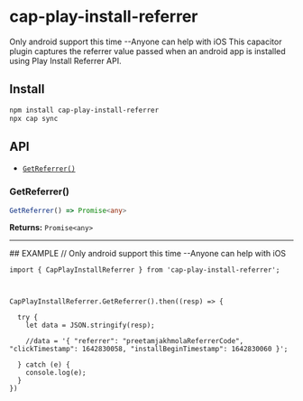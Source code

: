 # cap-play-install-referrer
 Only android support this time  --Anyone can help with iOS
This capacitor plugin captures the referrer value passed when an android app is installed using Play Install Referrer API.

## Install

```bash
npm install cap-play-install-referrer
npx cap sync
```

## API

<docgen-index>

* [`GetReferrer()`](#getreferrer)

</docgen-index>

<docgen-api>
<!--Update the source file JSDoc comments and rerun docgen to update the docs below-->

### GetReferrer()

```typescript
GetReferrer() => Promise<any>
```

**Returns:** <code>Promise&lt;any&gt;</code>

--------------------

</docgen-api>
 ## EXAMPLE
  // Only android support this time  --Anyone can help with iOS
  
    import { CapPlayInstallReferrer } from 'cap-play-install-referrer';
  
  
   
    CapPlayInstallReferrer.GetReferrer().then((resp) => {

      try {
        let data = JSON.stringify(resp);

        //data = '{ "referrer": "preetamjakhmolaReferrerCode", "clickTimestamp": 1642830058, "installBeginTimestamp": 1642830060 }';
 
      } catch (e) {
        console.log(e);
      }
    })

  
